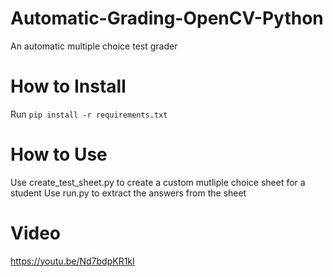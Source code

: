 # Automatic-Grading-OpenCV-Python
An automatic multiple choice test grader

# How to Install
Run `pip install -r requirements.txt`

# How to Use
Use create_test_sheet.py to create a custom mutliple choice sheet for a student
Use run.py to extract the answers from the sheet

# Video
https://youtu.be/Nd7bdpKR1kI
